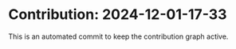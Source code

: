 # Contribution: 2024-12-01-17-33
This is an automated commit to keep the contribution graph active.
